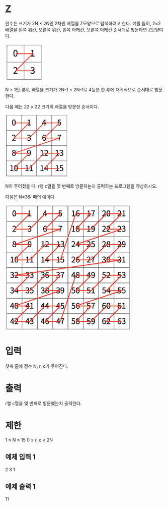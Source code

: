 # [Z](https://www.acmicpc.net/problem/1074)
한수는 크기가 2N × 2N인 2차원 배열을 Z모양으로 탐색하려고 한다. 예를 들어, 2×2배열을 왼쪽 위칸, 오른쪽 위칸, 왼쪽 아래칸, 오른쪽 아래칸 순서대로 방문하면 Z모양이다.

<img src="./pic1.png" width="120px" />

N > 1인 경우, 배열을 크기가 2N-1 × 2N-1로 4등분 한 후에 재귀적으로 순서대로 방문한다.

다음 예는 22 × 22 크기의 배열을 방문한 순서이다.

<img src="./pic2.jpg" width="200px" />


N이 주어졌을 때, r행 c열을 몇 번째로 방문하는지 출력하는 프로그램을 작성하시오.

다음은 N=3일 때의 예이다.

<img src="./pic3.jpg" width="400px" />


# 입력
첫째 줄에 정수 N, r, c가 주어진다.

# 출력
r행 c열을 몇 번째로 방문했는지 출력한다.

# 제한
1 ≤ N ≤ 15
0 ≤ r, c < 2N

## 예제 입력 1 
2 3 1
## 예제 출력 1 
11